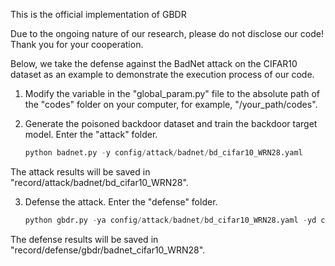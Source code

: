 This is the official implementation of GBDR

Due to the ongoing nature of our research, please do not disclose our code! Thank you for your cooperation.

Below, we take the defense against the BadNet attack on the CIFAR10 dataset as an example to demonstrate the execution process of our code.

1. Modify the variable in the "global_param.py" file to the absolute path of the "codes" folder on your computer, for example, "/your_path/codes".

2. Generate the poisoned backdoor dataset and train the backdoor target model. Enter the "attack" folder.

   ```python
   python badnet.py -y config/attack/badnet/bd_cifar10_WRN28.yaml
   ```
The attack  results will be saved in "record/attack/badnet/bd_cifar10_WRN28".

3. Defense the attack. Enter the "defense" folder.

   ```python
   python gbdr.py -ya config/attack/badnet/bd_cifar10_WRN28.yaml -yd config/defense/gbdr/cifar10.yaml -p record/defense/gbdr/badnet_cifar10_WRN28 -dv cuda:0
   ```
The defense  results will be saved in "record/defense/gbdr/badnet_cifar10_WRN28".
